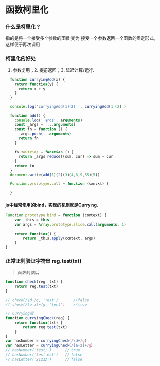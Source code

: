 # 函数柯里化

### 什么是柯里化？
  指的是将一个接受多个参数的函数 变为 接受一个参数返回一个函数的固定形式，这样便于再次调用
### 柯里化的好处
  1. 参数复用；2. 提前返回；3. 延迟计算/运行.

```javascript
  function curryingAdd(x) {
    return function(y) {
      return x + y
    }
  }

  console.log('curryingAdd(1)(2) ', curryingAdd(1)(2) )

  function add() {
    console.log('_args', arguments) 
    const _args = [...arguments]
    const fn = function () {
      _args.push(...arguments)
      return fn
    }
    
    fn.toString = function () {
      return _args.reduce((sum, cur) => sum + cur)
    }
    return fn
  }
  document.write(add(1)(2)(3)(4,6,9,55)(5))

  Function.prototype.call = function (contxt) {
    
  }
```
#### js中经常使用的bind，实现的机制就是Currying.
```javascript
Function.prototype.bind = function (context) {
    var _this = this
    var args = Array.prototype.slice.call(arguments, 1)
 
    return function() {
        return _this.apply(context, args)
    }
}
```
### 正常正则验证字符串 reg.test(txt)
  > 函数封装后
```javascript
function check(reg, txt) {
    return reg.test(txt)
}

// check(/\d+/g, 'test')       //false
// check(/[a-z]+/g, 'test')    //true

// Currying后
function curryingCheck(reg) {
    return function(txt) {
        return reg.test(txt)
    }
}
var hasNumber = curryingCheck(/\d+/g)
var hasLetter = curryingCheck(/[a-z]+/g)
// hasNumber('test1')      // true
// hasNumber('testtest')   // false
// hasLetter('21212')      // false
```



